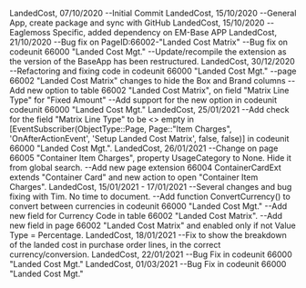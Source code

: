 LandedCost, 07/10/2020
--Initial Commit
LandedCost, 15/10/2020
--General App, create package and sync with GitHub
LandedCost, 15/10/2020
--Eaglemoss Specific, added dependency on EM-Base APP
LandedCost, 21/10/2020
--Bug fix on PageID:66002-"Landed Cost Matrix"
--Bug fix on codeunit 66000 "Landed Cost Mgt."
--Update/recompile the extension as the version of the BaseApp has been restructured.
LandedCost, 30/12/2020
--Refactoring and fixing code in codeunit 66000 "Landed Cost Mgt."
--page 66002 "Landed Cost Matrix" changes to hide the Box and Brand columns
--Add new option to table 66002 "Landed Cost Matrix", on field "Matrix Line Type" for "Fixed Amount"
--Add support for the new option in codeunit codeunit 66000 "Landed Cost Mgt."
LandedCost, 25/01/2021
--Add check for the field "Matrix Line Type" to be <> empty in [EventSubscriber(ObjectType::Page, Page::"Item Charges", 'OnAfterActionEvent', 'Setup Landed Cost Matrix', false, false)] in codeunit 66000 "Landed Cost Mgt.".
LandedCost, 26/01/2021
--Change on page 66005 "Container Item Charges", property UsageCategory to None. Hide it from global search.
--Add new page extension 66004 ContainerCardExt extends "Container Card" and new action to open "Container Item Charges".
LandedCost, 15/01/2021 - 17/01/2021
--Several changes and bug fixing with Tim. No time to document.
--Add function ConvertCurrency() to convert between currencies in codeunit 66000 "Landed Cost Mgt."
--Add new field for Currency Code in table 66002 "Landed Cost Matrix".
--Add new field in page 66002 "Landed Cost Matrix" and enabled only if not Value Type = Percentage.
LandedCost, 18/01/2021
--Fix to show the breakdown of the landed cost in purchase order lines, in the correct currency/conversion.
LandedCost, 22/01/2021
--Bug Fix in codeunit 66000 "Landed Cost Mgt."
LandedCost, 01/03/2021
--Bug Fix in codeunit 66000 "Landed Cost Mgt."